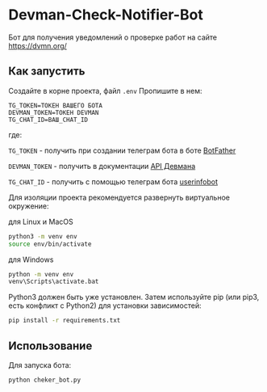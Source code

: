 # Devman-Check-Notifier-Bot
Бот для получения уведомлений о проверке работ на сайте <https://dvmn.org/>

## Как запустить

Создайте в корне проекта, файл `.env` Пропишите в нем:

```
TG_TOKEN=ТОКЕН ВАШЕГО БОТА 
DEVMAN_TOKEN=ТОКЕН DEVMAN
TG_CHAT_ID=ВАШ_CHAT_ID
```
где:

`TG_TOKEN` - получить при создании телеграм бота в боте [BotFather](https://t.me/BotFather)

`DEVMAN_TOKEN` - получить в документации [API Девмана](https://dvmn.org/api/docs/)

`TG_CHAT_ID` - получить с помощью телеграм бота [userinfobot](https://t.me/userinfobot)


Для изоляции проекта рекомендуется развернуть виртуальное окружение:

для Linux и MacOS
```bash
python3 -m venv env
source env/bin/activate
```

для Windows
```bash
python -m venv env
venv\Scripts\activate.bat
```

Python3 должен быть уже установлен. Затем используйте pip (или pip3, есть конфликт с Python2) для установки зависимостей:

```bash
pip install -r requirements.txt
```


## Использование

Для запуска бота:

```bash
python cheker_bot.py
```


